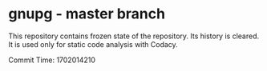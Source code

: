 # gnupg - master branch

This repository contains frozen state of the repository.
Its history is cleared. It is used only for static code
analysis with Codacy.

Commit Time: 1702014210
